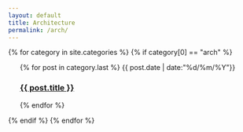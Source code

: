 ```yaml
---
layout: default
title: Architecture
permalink: /arch/
---
```



{% for category in site.categories %}
{% if category[0] == "arch" %}
<ul class="arc-list">
    {% for post in category.last %}
        {{ post.date | date:"%d/%m/%Y"}}
	<h3><a href="{{ post.url }}">{{ post.title }}</a></h3>
    {% endfor %}
</ul>
{% endif %}
{% endfor %}
